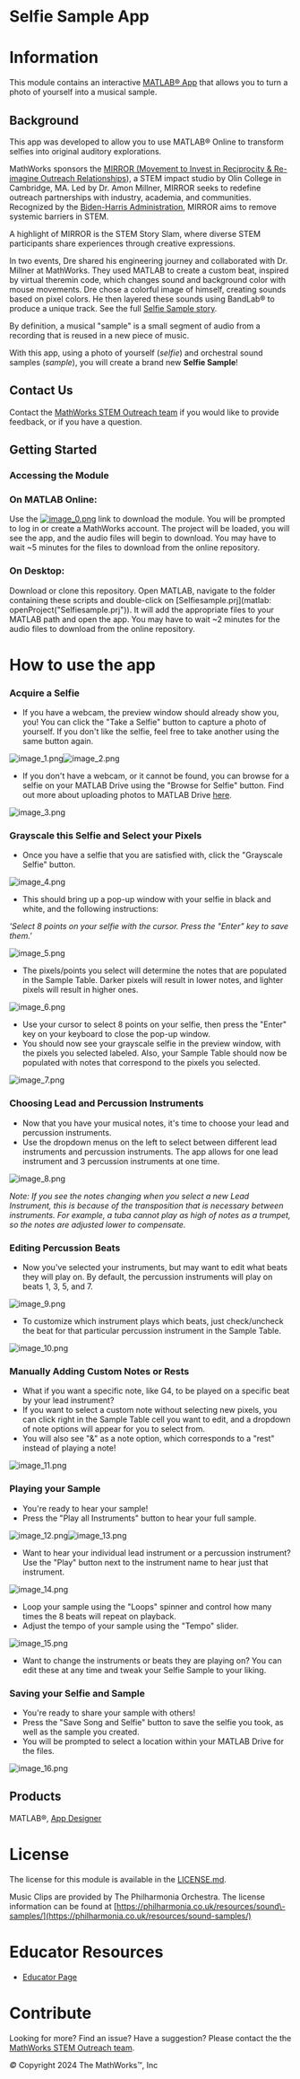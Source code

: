 
# Selfie Sample App
# Information

This module contains an interactive [MATLAB® App](https://www.mathworks.com/help/matlab/app-designer.html) that allows you to turn a photo of yourself into a musical sample.


## Background

This app was developed to allow you to use MATLAB® Online to transform selfies into original auditory explorations.


MathWorks sponsors the [MIRROR (Movement to Invest in Reciprocity & Re\-imagine Outreach Relationships](https://www.olin.edu/MIRROR)), a STEM impact studio by Olin College in Cambridge, MA. Led by Dr. Amon Millner, MIRROR seeks to redefine outreach partnerships with industry, academia, and communities. Recognized by the [Biden\-Harris Administration](https://www.whitehouse.gov/ostp/news-updates/2022/12/12/fact-sheet-biden-harris-administration-announces-bold-multi-sector-actions-to-eliminate-systemic-barriers-in-stemm/), MIRROR aims to remove systemic barriers in STEM.


A highlight of MIRROR is the STEM Story Slam, where diverse STEM participants share experiences through creative expressions.


In two events, Dre shared his engineering journey and collaborated with Dr. Millner at MathWorks. They used MATLAB to create a custom beat, inspired by virtual theremin code, which changes sound and background color with mouse movements. Dre chose a colorful image of himself, creating sounds based on pixel colors. He then layered these sounds using BandLab® to produce a unique track. See the full [Selfie Sample story](https://github.com/olincollege/selfie-sample). 


By definition, a musical "sample" is a small segment of audio from a recording that is reused in a new piece of music.


With this app, using a photo of yourself (*selfie*) and orchestral sound samples (*sample*), you will create a brand new **Selfie Sample**!

## Contact Us

Contact the [MathWorks STEM Outreach team](mailto:stemoutreach@groups.mathworks.com) if you would like to provide feedback, or if you have a question.


## Getting Started
### Accessing the Module
### **On MATLAB Online:**

Use the [![image_0.png](Images/image_0.png)](https://matlab.mathworks.com/open/github/v1?repo=nrobertsMW/selfie-sample&project=Selfiesample.prj&file=Selfie_Sample.mlapp&focus=true) link to download the module. You will be prompted to log in or create a MathWorks account. The project will be loaded, you will see the app, and the audio files will begin to download. You may have to wait ~5 minutes for the files to download from the online repository.

### **On Desktop:**

Download or clone this repository. Open MATLAB, navigate to the folder containing these scripts and double\-click on [Selfiesample.prj](matlab: openProject("Selfiesample.prj")). It will add the appropriate files to your MATLAB path and open the app. You may have to wait ~2 minutes for the audio files to download from the online repository.

# How to use the app
### Acquire a Selfie
-  If you have a webcam, the preview window should already show you, you! You can click the "Take a Selfie" button to capture a photo of yourself. If you don't like the selfie, feel free to take another using the same button again. 

![image_1.png](Images/image_1.png)![image_2.png](Images/image_2.png)

-  If you don't have a webcam, or it cannot be found, you can browse for a selfie on your MATLAB Drive using the "Browse for Selfie" button. Find out more about uploading photos to MATLAB Drive [here](https://www.mathworks.com/help/matlab/matlab_env/access-files-in-matlab-online.html).  

![image_3.png](Images/image_3.png)

### Grayscale this Selfie and Select your Pixels
-  Once you have a selfie that you are satisfied with, click the "Grayscale Selfie" button. 

![image_4.png](Images/image_4.png)

-  This should bring up a pop\-up window with your selfie in black and white, and the following instructions: 

 *'Select 8 points on your selfie with the cursor. Press the "Enter" key to save them.'* 


![image_5.png](Images/image_5.png)

-  The pixels/points you select will determine the notes that are populated in the Sample Table. Darker pixels will result in lower notes, and lighter pixels will result in higher ones. 

![image_6.png](Images/image_6.png)

-  Use your cursor to select 8 points on your selfie, then press the "Enter" key on your keyboard to close the pop\-up window. 
-  You should now see your grayscale selfie in the preview window, with the pixels you selected labeled. Also, your Sample Table should now be populated with notes that correspond to the pixels you selected. 

![image_7.png](Images/image_7.png)

### Choosing Lead and Percussion Instruments
-  Now that you have your musical notes, it's time to choose your lead and percussion instruments. 
-  Use the dropdown menus on the left to select between different lead instruments and percussion instruments. The app allows for one lead instrument and 3 percussion instruments at one time. 

![image_8.png](Images/image_8.png)


*Note: If you see the notes changing when you select a new Lead Instrument, this is because of the transposition that is necessary between instruments. For example, a tuba cannot play as high of notes as a trumpet, so the notes are adjusted lower to compensate.*

### Editing Percussion Beats
-  Now you've selected your instruments, but may want to edit what beats they will play on. By default, the percussion instruments will play on beats 1, 3, 5, and 7.  

![image_9.png](Images/image_9.png)

-  To customize which instrument plays which beats, just check/uncheck the beat for that particular percussion instrument in the Sample Table. 

![image_10.png](Images/image_10.png)

### Manually Adding Custom Notes or Rests
-  What if you want a specific note, like G4, to be played on a specific beat by your lead instrument? 
-  If you want to select a custom note without selecting new pixels, you can click right in the Sample Table cell you want to edit, and a dropdown of note options will appear for you to select from.  
-  You will also see "&" as a note option, which corresponds to a "rest" instead of playing a note! 

![image_11.png](Images/image_11.png)

### Playing your Sample
-  You're ready to hear your sample! 
-  Press the "Play all Instruments" button to hear your full sample. 

![image_12.png](Images/image_12.png)![image_13.png](Images/image_13.png)

-  Want to hear your individual lead instrument or a percussion instrument? Use the "Play" button next to the instrument name to hear just that instrument. 

![image_14.png](Images/image_14.png)

-  Loop your sample using the "Loops" spinner and control how many times the 8 beats will repeat on playback. 
-  Adjust the tempo of your sample using the "Tempo" slider. 

![image_15.png](Images/image_15.png)

-  Want to change the instruments or beats they are playing on? You can edit these at any time and tweak your Selfie Sample to your liking. 
### Saving your Selfie and Sample
-  You're ready to share your sample with others! 
-  Press the "Save Song and Selfie" button to save the selfie you took, as well as the sample you created. 
-  You will be prompted to select a location within your MATLAB Drive for the files. 

![image_16.png](Images/image_16.png)


## Products

MATLAB®, [App Designer](https://www.mathworks.com/help/matlab/app-designer.html)

# License

The license for this module is available in the [LICENSE.md](https://github.com/MathWorks-Teaching-Resources/REPO_NAME/blob/release/LICENSE.md).


Music Clips are provided by The Philharmonia Orchestra. The license information can be found at [https://philharmonia.co.uk/resources/sound\-samples/](https://philharmonia.co.uk/resources/sound-samples/)

# Educator Resources
-  [Educator Page](https://www.mathworks.com/academia/educators.html) 

# Contribute 

Looking for more? Find an issue? Have a suggestion? Please contact the the [MathWorks STEM Outreach team](mailto:stemoutreach@groups.mathworks.com).


 *©* Copyright 2024 The MathWorks™, Inc


